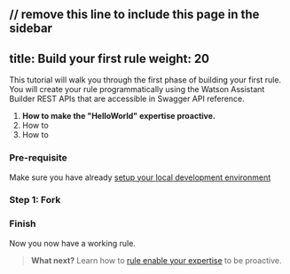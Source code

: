 // remove this line to include this page in the sidebar
---
title: Build your first rule
weight: 20
---
This tutorial will walk you through the first phase of  building your first rule. You will create your rule programmatically using the Watson Assistant Builder REST APIs that are accessible in Swagger API reference.

1. **How to make the "HelloWorld" expertise proactive.**
2. How to
3. How to

### Pre-requisite
Make sure you have already [setup your local development environment]({{site.baseurl}}/expertise/setup-local-dev-env/)

### Step 1: Fork

### Finish
Now you now have a working rule.

 > **What next?** Learn how to [rule enable your expertise]({{site.baseurl}}/knowledge/rule-enable-expertise/) to be proactive.
